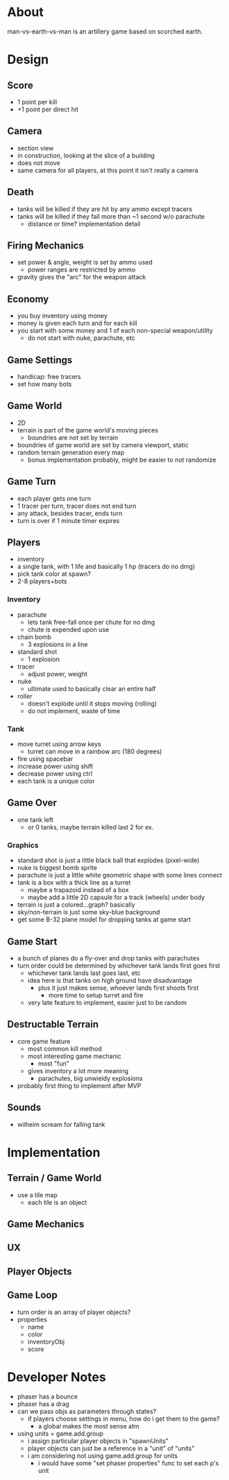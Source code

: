 # About

man-vs-earth-vs-man is an artillery game based on scorched earth.

# Design
## Score
* 1 point per kill
* +1 point per direct hit
## Camera
* section view
*   in construction, looking at the slice of a building
* does not move
* same camera for all players, at this point it isn't really a camera
## Death
* tanks will be killed if they are hit by any ammo except tracers
* tanks will be killed if they fall more than ~1 second w/o parachute
    * distance or time? implementation detail
## Firing Mechanics
* set power & angle, weight is set by ammo used
    * power ranges are restricted by ammo
* gravity gives the "arc" for the weapon attack
## Economy
* you buy inventory using money
* money is given each turn and for each kill
* you start with some money and 1 of each non-special weapon/utility
    * do not start with nuke, parachute, etc
## Game Settings
* handicap: free tracers
* set how many bots
## Game World
* 2D
* terrain is part of the game world's moving pieces
    * boundries are not set by terrain
* boundries of game world are set by camera viewport, static
* random terrain generation every map
    * bonus implementation probably, might be easier to not randomize
## Game Turn
* each player gets one turn
* 1 tracer per turn, tracer does not end turn
* any attack, besides tracer, ends turn
* turn is over if 1 minute timer expires
## Players
* inventory
* a single tank, with 1 life and basically 1 hp (tracers do no dmg)
* pick tank color at spawn?
* 2-8 players+bots
### Inventory
* parachute
    * lets tank free-fall once per chute for no dmg
    * chute is expended upon use
* chain bomb
    * 3 explosions in a line
* standard shot
    * 1 explosion
* tracer
    * adjust power, weight
* nuke
    * ultimate used to basically clear an entire half
* roller
    * doesn't explode until it stops moving (rolling)
    * do not implement, waste of time
### Tank
* move turret using arrow keys
    * turret can move in a rainbow arc (180 degrees)
* fire using spacebar
* increase power using shift
* decrease power using ctrl
* each tank is a unique color

## Game Over
* one tank left
    * or 0 tanks, maybe terrain killed last 2 for ex.

### Graphics
* standard shot is just a little black ball that explodes (pixel-wide)
* nuke is biggest bomb sprite
* parachute is just a little white geometric shape with some lines connect
* tank is a box with a thick line as a turret
    * maybe a trapazoid instead of a box
    * maybe add a little 2D capsule for a track (wheels) under body
* terrain is just a colored...graph? basically
* sky/non-terrain is just some sky-blue background
* get some B-32 plane model for dropping tanks at game start

## Game Start
* a bunch of planes do a fly-over and drop tanks with parachutes
* turn order could be determined by whichever tank lands first goes first
    * whichever tank lands last goes last, etc
    * idea here is that tanks on high ground have disadvantage
        * plus it just makes sense, whoever lands first shoots first
            * more time to setup turret and fire
    * very late feature to implement, easier just to be random

## Destructable Terrain
* core game feature
    * most common kill method
    * most interesting game mechanic
        * most "fun"
    * gives inventory a lot more meaning
        * parachutes, big unwieldy explosions
* probably first thing to implement after MVP

## Sounds
* wilheim scream for falling tank

# Implementation
## Terrain / Game World
* use a tile map
    * each tile is an object
## Game Mechanics
## UX
## Player Objects
## Game Loop
* turn order is an array of player objects?
* properties
    * name
    * color
    * inventoryObj
    * score

# Developer Notes
* phaser has a bounce
* phaser has a drag
* can we pass objs as parameters through states?
    * if players choose settings in menu, how do i get them to the game?
        * a global makes the most sense atm
* using units = game.add.group
    * i assign particular player objects in "spawnUnits"
    * player objects can just be a reference in a "unit" of "units"
    * i am considering not using game.add.group for units
        * i would have some "set phaser properties" func to set each p's unit
